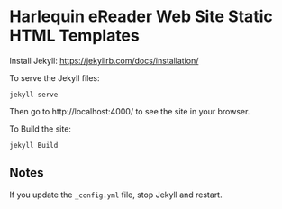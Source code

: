 # Harlequin eReader Web Site Static HTML Templates

Install Jekyll:
https://jekyllrb.com/docs/installation/

To serve the Jekyll files:
```
jekyll serve
```
Then go to http://localhost:4000/ to see the site in your browser.

To Build the site:
```
jekyll Build
```

## Notes

If you update the `_config.yml` file, stop Jekyll and restart.
